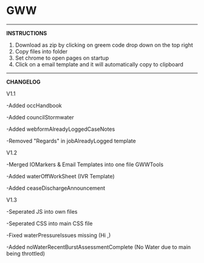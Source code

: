# GWW
------------
**INSTRUCTIONS**

1) Download as zip by clicking on greem code drop down on the top right
2) Copy files into folder
3) Set chrome to open pages on startup
4) Click on a email template and it will automatically copy to clipboard

------------
**CHANGELOG**

V1.1

-Added occHandbook

-Added councilStormwater

-Added webformAlreadyLoggedCaseNotes

-Removed "Regards" in jobAlreadyLogged template

V1.2

-Merged IOMarkers & Email Templates into one file GWWTools

-Added waterOffWorkSheet (IVR Template)

-Added ceaseDischargeAnnouncement

V1.3

-Seperated JS into own files

-Seperated CSS into main CSS file

-Fixed waterPressureIssues missing (Hi ,)

-Added noWaterRecentBurstAssessmentComplete (No Water due to main being throttled)


